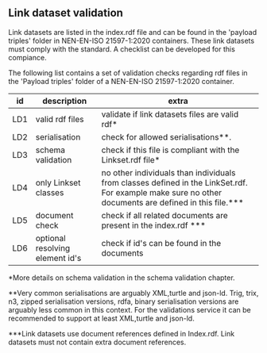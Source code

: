 ## Link dataset validation
Link datasets are listed in the index.rdf file and can be found in the 'payload triples' folder in NEN-EN-ISO 21597-1:2020 containers. These link datasets must comply with the standard. A checklist can be developed for this compiance.

The following list contains a set of validation checks regarding rdf files in the 'Payload triples' folder of a NEN-EN-ISO 21597-1:2020 container.

id   | description   |extra   |
--- | --- | ---
LD1|valid rdf files| validate if link datasets files are valid rdf*
LD2|serialisation|check for allowed serialisations**. 
LD3|schema validation| check if this file is compliant with the Linkset.rdf file*
LD4|only Linkset classes| no other individuals than individuals from classes defined in the LinkSet.rdf. For example make sure no other documents are defined in this file.***
LD5|document check|check if all related documents are present in the index.rdf ***
LD6|optional resolving element id's| check if id's can be found in the documents


*More details on schema validation in the schema validation chapter.

**Very common serialisations are arguably XML,turtle and json-ld. Trig, trix, n3, zipped serialisation versions, rdfa, binary serialisation versions are arguably less common in this context. For the validations service it can be recommended to support at least XML,turtle and json-ld. 

***Link datasets use document references defined in Index.rdf. Link datasets must not contain extra document references.

